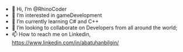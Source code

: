 - 👋 Hi, I’m @RhinoCoder
- 👀 I’m interested in gameDevelopment
- 🌱 I’m currently learning C# and C++
- 💞️ I’m looking to collaborate on Developers from all around the world;
- 📫 How to reach me on Linkedin,
https://www.linkedin.com/in/abatuhanbilgin/ 

<!---
RhinoCoder/RhinoCoder is a ✨ special ✨ repository because its `README.md` (this file) appears on your GitHub profile.
You can click the Preview link to take a look at your changes.
--->
